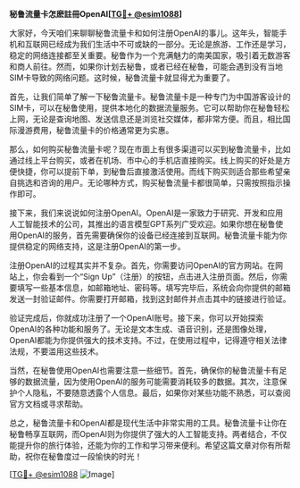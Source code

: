 **秘鲁流量卡怎麽註冊OpenAI[[TG💪+ @esim1088](https://t.me/s/esim1088)]**

大家好，今天咱们来聊聊秘鲁流量卡和如何注册OpenAI的事儿。这年头，智能手机和互联网已经成为我们生活中不可或缺的一部分。无论是旅游、工作还是学习，稳定的网络连接都至关重要。秘鲁作为一个充满魅力的南美国家，吸引着无数游客和商人前往。然而，如果你计划去秘鲁，或者已经在秘鲁，可能会遇到没有当地SIM卡导致的网络问题。这时候，秘鲁流量卡就显得尤为重要了。

首先，让我们简单了解一下秘鲁流量卡。秘鲁流量卡是一种专门为中国游客设计的SIM卡，可以在秘鲁使用，提供本地化的数据流量服务。它可以帮助你在秘鲁轻松上网，无论是查询地图、发送信息还是浏览社交媒体，都非常方便。而且，相比国际漫游费用，秘鲁流量卡的价格通常更为实惠。

那么，如何购买秘鲁流量卡呢？现在市面上有很多渠道可以买到秘鲁流量卡，比如通过线上平台购买，或者在机场、市中心的手机店直接购买。线上购买的好处是方便快捷，你可以提前下单，到秘鲁后直接激活使用。而线下购买则适合那些希望亲自挑选和咨询的用户。无论哪种方式，购买秘鲁流量卡都很简单，只需按照指示操作即可。

接下来，我们来说说如何注册OpenAI。OpenAI是一家致力于研究、开发和应用人工智能技术的公司，其推出的语言模型GPT系列广受欢迎。如果你想在秘鲁使用OpenAI的服务，首先需要确保你的设备已经连接到互联网。秘鲁流量卡能为你提供稳定的网络支持，这是注册OpenAI的第一步。

注册OpenAI的过程其实并不复杂。首先，你需要访问OpenAI的官方网站。在网站上，你会看到一个“Sign Up”（注册）的按钮，点击进入注册页面。然后，你需要填写一些基本信息，如邮箱地址、密码等。填写完毕后，系统会向你提供的邮箱发送一封验证邮件。你需要打开邮箱，找到这封邮件并点击其中的链接进行验证。

验证完成后，你就成功注册了一个OpenAI账号。接下来，你可以开始探索OpenAI的各种功能和服务了。无论是文本生成、语音识别，还是图像处理，OpenAI都能为你提供强大的技术支持。不过，在使用过程中，记得遵守相关法律法规，不要滥用这些技术。

当然，在秘鲁使用OpenAI也需要注意一些细节。首先，确保你的秘鲁流量卡有足够的数据流量，因为使用OpenAI的服务可能需要消耗较多的数据。其次，注意保护个人隐私，不要随意透露个人信息。最后，如果你对某些功能不熟悉，可以查阅官方文档或寻求帮助。

总之，秘鲁流量卡和OpenAI都是现代生活中非常实用的工具。秘鲁流量卡让你在秘鲁畅享互联网，而OpenAI则为你提供了强大的人工智能支持。两者结合，不仅能提升你的旅行体验，还能为你的工作和学习带来便利。希望这篇文章对你有所帮助，祝你在秘鲁度过一段愉快的时光！

[[TG💪+ @esim1088](https://t.me/s/esim1088) ![Image](https://i.postimg.cc/4NQfJmqS/Snipaste-2025-05-13-00-14-12.png)]